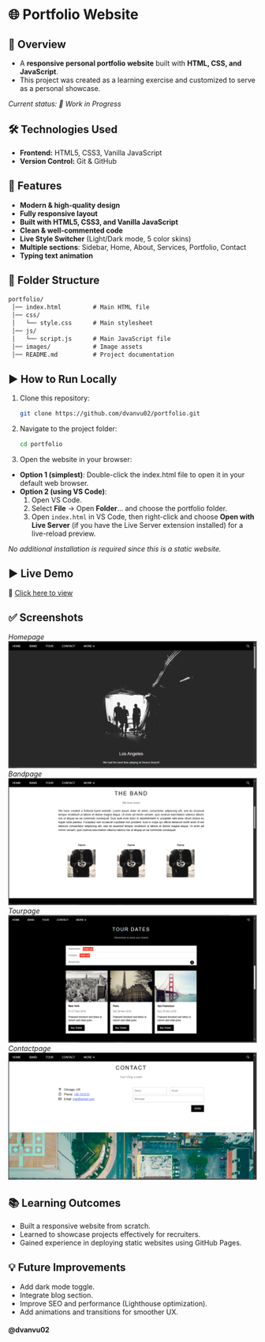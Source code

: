 # 🌐 Portfolio Website
## 📌 Overview
- A **responsive personal portfolio website** built with **HTML, CSS, and JavaScript**.  
- This project was created as a learning exercise and customized to serve as a personal showcase.


_Current status: 🚧 Work in Progress_


## 🛠️ Technologies Used
- **Frontend:** HTML5, CSS3, Vanilla JavaScript  
- **Version Control:** Git & GitHub  
## 🚀 Features
- **Modern & high-quality design**
- **Fully responsive layout**
- **Built with HTML5, CSS3, and Vanilla JavaScript**
- **Clean & well-commented code**
- **Live Style Switcher** (Light/Dark mode, 5 color skins)
- **Multiple sections**: Sidebar, Home, About, Services, Portfolio, Contact
- **Typing text animation** 
## 📂 Folder Structure
```plaintext
portfolio/
 │── index.html         # Main HTML file
 │── css/
 │   └── style.css      # Main stylesheet
 │── js/
 │   └── script.js      # Main JavaScript file
 │── images/            # Image assets
 │── README.md          # Project documentation
```
## ▶️ How to Run Locally

1. Clone this repository:

   ```bash
   git clone https://github.com/dvanvu02/portfolio.git
   ```


2. Navigate to the project folder:
    ```bash
    cd portfolio
    ```


3. Open the website in your browser:
- **Option 1 (simplest)**: Double-click the index.html file to open it in your default web browser.
- **Option 2 (using VS Code)**:
    1. Open VS Code.
    2. Select **File** → Open **Folder**... and choose the portfolio folder.
    3. Open `index.html` in VS Code, then right-click and choose **Open with Live Server** (if you have the Live Server extension installed) for a live-reload preview.


*No additional installation is required since this is a static website.*


## ▶️ Live Demo
🔗 [Click here to view](https://dvanvu02.github.io/portfolio/)
## ✅ Screenshots
_Homepage_
![Homepage Screenshot](https://github.com/dvanvu02/the-band-website/blob/main/demo-images/Homepage.png)
_Bandpage_
![Bandpage Screenshot](https://github.com/dvanvu02/the-band-website/blob/main/demo-images/Bandpage.png)
_Tourpage_
![Tourpage Screenshot](https://github.com/dvanvu02/the-band-website/blob/main/demo-images/Tourpage.png)
_Contactpage_
![Contactpage Screenshot](https://github.com/dvanvu02/the-band-website/blob/main/demo-images/Contactpage.png)
## 📚 Learning Outcomes
- Built a responsive website from scratch.
- Learned to showcase projects effectively for recruiters.
- Gained experience in deploying static websites using GitHub Pages.
## 💡 Future Improvements
- Add dark mode toggle.
- Integrate blog section.
- Improve SEO and performance (Lighthouse optimization).
- Add animations and transitions for smoother UX.
#### @dvanvu02